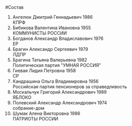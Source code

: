 #Состав
1. Ангелюк Дмитрий Геннадьевич 1986   
    КПРФ
2. Бибикова Валентина Ивановна 1955   
    КОММУНИСТЫ РОССИИ
3. Богданов Александр Владиславович 1976   
    ЕР
4. Брагин Александр Сергеевич 1979   
    ЛДПР
5. Брагина Татьяна Валерьевна 1982   
    Политическая партия "УМНАЯ РОССИЯ"
6. Гиевая Лидия Петровна 1958   
    СР
7. Кандрашина Ольга Владимировна 1956   
    Российская партия пенсионеров за справедливость
8. Москальчук Григорий Александрович 1989   
    ЯБЛОКО
9. Полевский Александр Александрович 1974   
    собрание-дом
10. Шумак Алена Викторовна 1986   
    ПАТРИОТЫ РОССИИ
